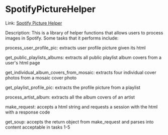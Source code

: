 # SpotifyPictureHelper

Link: [Spotify Picture Helper](https://github.com/daisyye0730/SpotifyPictureHelper)

Description: This is a library of helper functions that allows users to process images in Spotify.
Some tasks that it performs include:

process_user_profile_pic: extracts user profile picture given its html

get_public_playlists_albums: extracts all public playlist album covers from a user's html page

get_individual_album_covers_from_mosaic: extracts four individual cover photos from a mosaic cover photo

get_playlist_profile_pic: extracts the profile picture from a playlist

process_artist_album: extracts all the album covers of an artist

make_request: accepts a html string and requests a session with the html with a response code

get_soup: accepts the return object from make_request and parses into content acceptable in tasks 1-5
